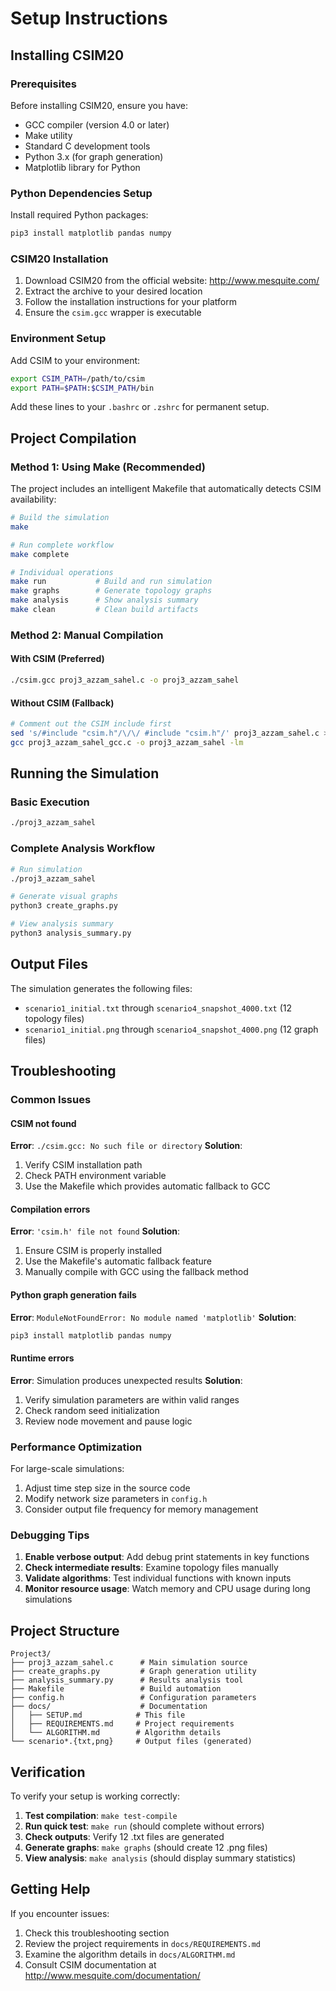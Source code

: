 # Setup Instructions

## Installing CSIM20

### Prerequisites

Before installing CSIM20, ensure you have:
- GCC compiler (version 4.0 or later)
- Make utility
- Standard C development tools
- Python 3.x (for graph generation)
- Matplotlib library for Python

### Python Dependencies Setup

Install required Python packages:
```bash
pip3 install matplotlib pandas numpy
```

### CSIM20 Installation

1. Download CSIM20 from the official website: http://www.mesquite.com/
2. Extract the archive to your desired location
3. Follow the installation instructions for your platform
4. Ensure the `csim.gcc` wrapper is executable

### Environment Setup

Add CSIM to your environment:

```bash
export CSIM_PATH=/path/to/csim
export PATH=$PATH:$CSIM_PATH/bin
```

Add these lines to your `.bashrc` or `.zshrc` for permanent setup.

## Project Compilation

### Method 1: Using Make (Recommended)

The project includes an intelligent Makefile that automatically detects CSIM availability:

```bash
# Build the simulation
make

# Run complete workflow
make complete

# Individual operations
make run           # Build and run simulation
make graphs        # Generate topology graphs
make analysis      # Show analysis summary
make clean         # Clean build artifacts
```

### Method 2: Manual Compilation

#### With CSIM (Preferred)
```bash
./csim.gcc proj3_azzam_sahel.c -o proj3_azzam_sahel
```

#### Without CSIM (Fallback)
```bash
# Comment out the CSIM include first
sed 's/#include "csim.h"/\/\/ #include "csim.h"/' proj3_azzam_sahel.c > proj3_azzam_sahel_gcc.c
gcc proj3_azzam_sahel_gcc.c -o proj3_azzam_sahel -lm
```

## Running the Simulation

### Basic Execution
```bash
./proj3_azzam_sahel
```

### Complete Analysis Workflow
```bash
# Run simulation
./proj3_azzam_sahel

# Generate visual graphs
python3 create_graphs.py

# View analysis summary
python3 analysis_summary.py
```

## Output Files

The simulation generates the following files:
- `scenario1_initial.txt` through `scenario4_snapshot_4000.txt` (12 topology files)
- `scenario1_initial.png` through `scenario4_snapshot_4000.png` (12 graph files)

## Troubleshooting

### Common Issues

#### CSIM not found
**Error**: `./csim.gcc: No such file or directory`
**Solution**: 
1. Verify CSIM installation path
2. Check PATH environment variable
3. Use the Makefile which provides automatic fallback to GCC

#### Compilation errors
**Error**: `'csim.h' file not found`
**Solution**: 
1. Ensure CSIM is properly installed
2. Use the Makefile's automatic fallback feature
3. Manually compile with GCC using the fallback method

#### Python graph generation fails
**Error**: `ModuleNotFoundError: No module named 'matplotlib'`
**Solution**: 
```bash
pip3 install matplotlib pandas numpy
```

#### Runtime errors
**Error**: Simulation produces unexpected results
**Solution**: 
1. Verify simulation parameters are within valid ranges
2. Check random seed initialization
3. Review node movement and pause logic

### Performance Optimization

For large-scale simulations:
1. Adjust time step size in the source code
2. Modify network size parameters in `config.h`
3. Consider output file frequency for memory management

### Debugging Tips

1. **Enable verbose output**: Add debug print statements in key functions
2. **Check intermediate results**: Examine topology files manually
3. **Validate algorithms**: Test individual functions with known inputs
4. **Monitor resource usage**: Watch memory and CPU usage during long simulations

## Project Structure

```
Project3/
├── proj3_azzam_sahel.c      # Main simulation source
├── create_graphs.py         # Graph generation utility
├── analysis_summary.py      # Results analysis tool
├── Makefile                 # Build automation
├── config.h                 # Configuration parameters
├── docs/                    # Documentation
│   ├── SETUP.md            # This file
│   ├── REQUIREMENTS.md     # Project requirements
│   └── ALGORITHM.md        # Algorithm details
└── scenario*.{txt,png}     # Output files (generated)
```

## Verification

To verify your setup is working correctly:

1. **Test compilation**: `make test-compile`
2. **Run quick test**: `make run` (should complete without errors)
3. **Check outputs**: Verify 12 .txt files are generated
4. **Generate graphs**: `make graphs` (should create 12 .png files)
5. **View analysis**: `make analysis` (should display summary statistics)

## Getting Help

If you encounter issues:
1. Check this troubleshooting section
2. Review the project requirements in `docs/REQUIREMENTS.md`
3. Examine the algorithm details in `docs/ALGORITHM.md`
4. Consult CSIM documentation at http://www.mesquite.com/documentation/ 